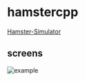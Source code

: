 # hamstercpp

[Hamster-Simulator](http://www.java-hamster-modell.de/simulator.html)

## screens

![example](screens/example.gif)
